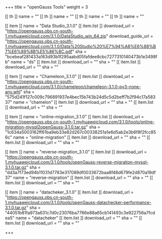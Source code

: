+++
title = "openGauss Tools"
weight = 3

[[ th ]]
    name = ""
[[ th ]]
    name = ""
[[ th ]]
    name = ""
[[ th ]]
    name = ""

[[ item ]]
    name = "Data Studio_3.1.0"
    [[ item.list ]]
        download_url = "https://opengauss.obs.cn-south-1.myhuaweicloud.com/3.1.0/DataStudio_win_64.zip"
        download_guide_url = "https://opengauss.obs.cn-south-1.myhuaweicloud.com/3.1.0/Data%20Studio%20%E7%94%A8%E6%88%B7%E6%89%8B%E5%86%8C.pdf"
        sha = "bcebeaf281433a163d93b1f295aabd05fafdee8cbc7277310140473b1e3498fb"
        name = "ds"
    [[ item.list ]]
        download_url = ""
        sha = ""
    [[ item.list ]]
        download_url = ""
        sha = ""

[[ item ]]
    name = "Chameleon_3.1.0"
    [[ item.list ]]
        download_url = "https://opengauss.obs.cn-south-1.myhuaweicloud.com/3.1.0/chameleon/chameleon-3.1.0-py3-none-any.whl"
        sha = "575d241f127c009c796891937e4bec15b743b24d5c5d2beff7b2f94c17a58337"
        name = "chamelon"
    [[ item.list ]]
        download_url = ""
        sha = ""
    [[ item.list ]]
        download_url = ""
        sha = ""
    
[[ item ]]
    name = "online-migration_3.1.0"
    [[ item.list ]]
        download_url = "https://opengauss.obs.cn-south-1.myhuaweicloud.com/3.1.0/tools/online-migration-mysql2openGauss-3.1.0.tar.gz"
        sha = "1c634a5003162ff61ba9eb33e82d267c00338251a1e6d5ab2e3b6f8f2fcc856c"
        name = "online-migration"
    [[ item.list ]]
        download_url = ""
        sha = ""
    [[ item.list ]]
        download_url = ""
        sha = ""

[[ item ]]
    name = "reverse-migration_3.1.0"
    [[ item.list ]]
        download_url = "https://opengauss.obs.cn-south-1.myhuaweicloud.com/3.1.0/tools/openGauss-reverse-migration-mysql-3.1.0.tar.gz"
        sha = "dd3a7f73ed94b11031d7783e317089df0033672baa8f48d679fe2d870a19df37"
        name = "reverse-migration"
    [[ item.list ]]
        download_url = ""
        sha = ""
    [[ item.list ]]
        download_url = ""
        sha = ""

[[ item ]]
    name = "datacheker_3.1.0"
    [[ item.list ]]
        download_url = "https://opengauss.obs.cn-south-1.myhuaweicloud.com/3.1.0/tools/openGauss-datachecker-performance-3.1.0.tar.gz"
        sha = "44051b81fa973a631c7d0c23076ba7766e88a65cb141493c3e922756a7fcdea5"
        name = "datacheker"
    [[ item.list ]]
        download_url = ""
        sha = ""
    [[ item.list ]]
        download_url = ""
        sha = ""

+++
